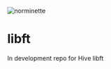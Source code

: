 ![norminette](https://github.com/alcjzk/libft/actions/workflows/main.yml/badge.svg)
# libft
In development repo for Hive libft

